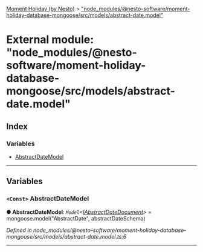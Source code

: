 [Moment Holiday (by Nesto)](../README.md) > ["node_modules/@nesto-software/moment-holiday-database-mongoose/src/models/abstract-date.model"](../modules/_node_modules__nesto_software_moment_holiday_database_mongoose_src_models_abstract_date_model_.md)

# External module: "node_modules/@nesto-software/moment-holiday-database-mongoose/src/models/abstract-date.model"

## Index

### Variables

* [AbstractDateModel](_node_modules__nesto_software_moment_holiday_database_mongoose_src_models_abstract_date_model_.md#abstractdatemodel)

---

## Variables

<a id="abstractdatemodel"></a>

### `<Const>` AbstractDateModel

**● AbstractDateModel**: *`Model`<[IAbstractDateDocument](../interfaces/_node_modules__nesto_software_moment_holiday_database_mongoose_src_schemas_interfaces_abstract_date_interface_.iabstractdatedocument.md)>* = 
    mongoose.model<IAbstractDateDocument>("AbstractDate", abstractDateSchema)

*Defined in node_modules/@nesto-software/moment-holiday-database-mongoose/src/models/abstract-date.model.ts:6*

___

